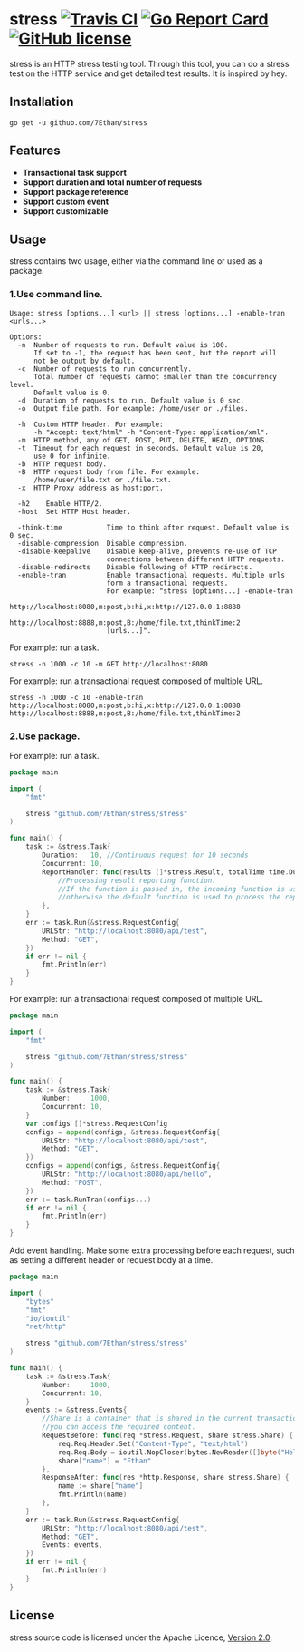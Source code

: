 # stress  [![Travis CI](https://travis-ci.org/7Ethan/stress.svg?branch=master)](https://travis-ci.org/7Ethan/stress)  [![Go Report Card](https://goreportcard.com/badge/7Ethan/stress)](https://goreportcard.com/report/7Ethan/stress)   [![GitHub license](https://img.shields.io/github/license/7Ethan/stress.svg)](https://github.com/7Ethan/stress/blob/master/LICENSE)


stress is an HTTP stress testing tool. Through this tool, you can do a stress test on the HTTP service and get detailed test results. It is inspired by hey.

## Installation

```
go get -u github.com/7Ethan/stress
```
 
## Features
 
* **Transactional task support**
* **Support duration and total number of requests**
* **Support package reference**
* **Support custom event**
* **Support customizable**
  
## Usage

stress contains two usage, either via the command line or used as a package.

### 1.Use command line.

```
Usage: stress [options...] <url> || stress [options...] -enable-tran <urls...>

Options:
  -n  Number of requests to run. Default value is 100.
      If set to -1, the request has been sent, but the report will 
      not be output by default.
  -c  Number of requests to run concurrently. 
      Total number of requests cannot smaller than the concurrency level. 
      Default value is 0.
  -d  Duration of requests to run. Default value is 0 sec.
  -o  Output file path. For example: /home/user or ./files.
  
  -h  Custom HTTP header. For example: 
      -h "Accept: text/html" -h "Content-Type: application/xml".
  -m  HTTP method, any of GET, POST, PUT, DELETE, HEAD, OPTIONS.
  -t  Timeout for each request in seconds. Default value is 20, 
      use 0 for infinite.
  -b  HTTP request body.
  -B  HTTP request body from file. For example:
      /home/user/file.txt or ./file.txt.
  -x  HTTP Proxy address as host:port.

  -h2 	 Enable HTTP/2.
  -host	 Set HTTP Host header.
  
  -think-time           Time to think after request. Default value is 0 sec.
  -disable-compression  Disable compression.
  -disable-keepalive    Disable keep-alive, prevents re-use of TCP
                    	connections between different HTTP requests.
  -disable-redirects    Disable following of HTTP redirects.
  -enable-tran          Enable transactional requests. Multiple urls 
                        form a transactional requests. 
                        For example: "stress [options...] -enable-tran 
                        http://localhost:8080,m:post,b:hi,x:http://127.0.0.1:8888 
                        http://localhost:8888,m:post,B:/home/file.txt,thinkTime:2 
                        [urls...]".
```

For example: run a task.

```
stress -n 1000 -c 10 -m GET http://localhost:8080
```

For example: run a transactional request composed of multiple URL.

```
stress -n 1000 -c 10 -enable-tran http://localhost:8080,m:post,b:hi,x:http://127.0.0.1:8888 http://localhost:8888,m:post,B:/home/file.txt,thinkTime:2 
```

 ### 2.Use package.

For example: run a task.

```go
package main

import (
	"fmt"

	stress "github.com/7Ethan/stress/stress"
)

func main() {
	task := &stress.Task{
		Duration:   10, //Continuous request for 10 seconds
		Concurrent: 10,
		ReportHandler: func(results []*stress.Result, totalTime time.Duration) {
			//Processing result reporting function.
			//If the function is passed in, the incoming function is used to process the report,
			//otherwise the default function is used to process the report.
		},
	}
	err := task.Run(&stress.RequestConfig{
		URLStr: "http://localhost:8080/api/test",
		Method: "GET",
	})
	if err != nil {
		fmt.Println(err)
	}
}

```

For example: run a transactional request composed of multiple URL.

```go
package main

import (
	"fmt"

	stress "github.com/7Ethan/stress/stress"
)

func main() {
	task := &stress.Task{
		Number:     1000,
		Concurrent: 10,
	}
	var configs []*stress.RequestConfig
	configs = append(configs, &stress.RequestConfig{
		URLStr: "http://localhost:8080/api/test",
		Method: "GET",
	})
	configs = append(configs, &stress.RequestConfig{
		URLStr: "http://localhost:8080/api/hello",
		Method: "POST",
	})
	err := task.RunTran(configs...)
	if err != nil {
		fmt.Println(err)
	}
}

```

Add event handling. Make some extra processing before each request, such as setting a different header or request body at a time.

```go
package main

import (
	"bytes"
	"fmt"
	"io/ioutil"
	"net/http"

	stress "github.com/7Ethan/stress/stress"
)

func main() {
	task := &stress.Task{
		Number:     1000,
		Concurrent: 10,
	}
	events := &stress.Events{
		//Share is a container that is shared in the current transaction,
		//you can access the required content.
		RequestBefore: func(req *stress.Request, share stress.Share) {
			req.Req.Header.Set("Content-Type", "text/html")
			req.Req.Body = ioutil.NopCloser(bytes.NewReader([]byte("Hello Body")))
			share["name"] = "Ethan"
		},
		ResponseAfter: func(res *http.Response, share stress.Share) {
			name := share["name"] 
			fmt.Println(name)
		},
	}
	err := task.Run(&stress.RequestConfig{
		URLStr: "http://localhost:8080/api/test",
		Method: "GET",
		Events: events,
	})
	if err != nil {
		fmt.Println(err)
	}
}

```

## License

stress source code is licensed under the Apache Licence, [Version 2.0](http://www.apache.org/licenses/LICENSE-2.0.html).
